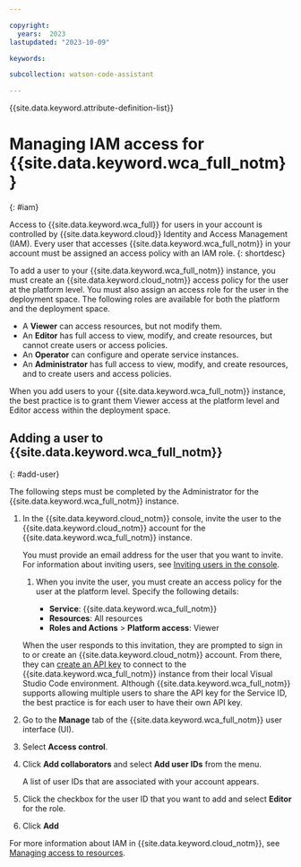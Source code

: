 ```yaml
---

copyright:
  years:  2023
lastupdated: "2023-10-09"

keywords:

subcollection: watson-code-assistant

---
```


{{site.data.keyword.attribute-definition-list}}



# Managing IAM access for {{site.data.keyword.wca_full_notm}}
{: #iam}

Access to {{site.data.keyword.wca_full}} for users in your account is controlled by {{site.data.keyword.cloud}} Identity and Access Management (IAM). Every user that accesses {{site.data.keyword.wca_full_notm}} in your account must be assigned an access policy with an IAM role.
{: shortdesc}

To add a user to your {{site.data.keyword.wca_full_notm}} instance, you must create an {{site.data.keyword.cloud_notm}} access policy for the user at the platform level. You must also assign an access role for the user in the deployment space. The following roles are available for both the platform and the deployment space.

* A **Viewer** can access resources, but not modify them.
* An **Editor** has full access to view, modify, and create resources, but cannot create users or access policies.
* An **Operator** can configure and operate service instances.
* An **Administrator** has full access to view, modify, and create resources, and to create users and access policies.

When you add users to your {{site.data.keyword.wca_full_notm}} instance, the best practice is to grant them Viewer access at the platform level and Editor access within the deployment space.

## Adding a user to {{site.data.keyword.wca_full_notm}}
{: #add-user}

The following steps must be completed by the Administrator for the {{site.data.keyword.wca_full_notm}} instance.

1. In the {{site.data.keyword.cloud_notm}} console, invite the user to the {{site.data.keyword.cloud_notm}} account for the {{site.data.keyword.wca_full_notm}} instance.

    You must provide an email address for the user that you want to invite. For information about inviting users, see [Inviting users in the console](/docs/account?topic=account-iamuserinv&interface=ui).

    1. When you invite the user, you must create an access policy for the user at the platform level. Specify the following details:

        * **Service**: {{site.data.keyword.wca_full_notm}}
        * **Resources**: All resources
        * **Roles and Actions** > **Platform access**: Viewer

    When the user responds to this invitation, they are prompted to sign in to or create an {{site.data.keyword.cloud_notm}} account. From there, they can [create an API key](/docs/account?topic=account-userapikey&interface=ui) to connect to the {{site.data.keyword.wca_full_notm}} instance from their local Visual Studio Code environment. Although {{site.data.keyword.wca_full_notm}} supports allowing multiple users to share the API key for the Service ID, the best practice is for each user to have their own API key.

1. Go to the **Manage** tab of the {{site.data.keyword.wca_full_notm}} user interface (UI).

1. Select **Access control**.

1. Click **Add collaborators** and select **Add user IDs** from the menu.

   A list of user IDs that are associated with your account appears.

1. Click the checkbox for the user ID that you want to add and select **Editor** for the role.

1. Click **Add**


For more information about IAM in {{site.data.keyword.cloud_notm}}, see [Managing access to resources](/docs/account?topic=account-assign-access-resources&interface=ui).
